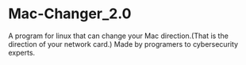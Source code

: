 # Mac-Changer_2.0
A program for linux that can change your Mac direction.(That is the direction of your network card.)
Made by programers to cybersecurity experts.

